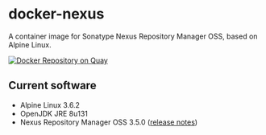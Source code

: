 # docker-nexus
A container image for Sonatype Nexus Repository Manager OSS, based on Alpine Linux.

[![Docker Repository on Quay](https://quay.io/repository/travelaudience/docker-nexus/status "Docker Repository on Quay")](https://quay.io/repository/travelaudience/docker-nexus)

## Current software

* Alpine Linux 3.6.2
* OpenJDK JRE 8u131
* Nexus Repository Manager OSS 3.5.0 ([release notes](https://support.sonatype.com/hc/en-us/articles/115010386207-Nexus-Repository-Manager-3-5-0-Release-Notes))
